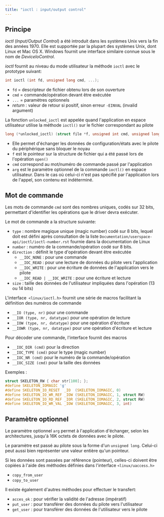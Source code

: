 ```yaml
---
title: "ioctl : input/output control"
---
```


## Principe

_ioctl_ (_Input/Output Control_) a été introduit dans les systèmes Unix vers la fin
des années 1970. Elle est supportée par la plupart des systèmes Unix, dont
Linux et Mac OS X. Windows fournit une interface similaire connue sous le
nom de _DeviceIoControl_.

_ioctl_ fournit au niveau du mode utilisateur la méthode `ioctl` avec le
prototype suivant:

```c
int ioctl (int fd, unsigned long cmd, ...);
```

- `fd` = descripteur de fichier obtenu lors de son ouverture
- `cmd` = commande/opération devant être exécutée
- `...` = paramètres optionnels
- _return_ : valeur de retour si positif, sinon erreur
  `-EINVAL` (invalid argument)

La fonction `unlocked_ioctl` est appelée quand l'application en espace utilisateur utilise
la méthode `ioctl()` sur le fichier correspondant au pilote

```c
long (*unlocked_ioctl) (struct file *f, unsigned int cmd, unsigned long arg)
```

- Elle permet d'échanger les données de configuration/états avec le pilote du
  périphérique sans bloquer le noyau
- `f` est le pointeur sur la structure de fichier qui a été passé lors de l'opération `open()`
- `cmd` correspond au mot/numéro de commande passé par l'application
- `arg` est le paramètre optionnel de la commande `ioctl()` en espace utilisateur. Dans
  le cas où celui-ci n'est pas spécifié par l'application lors de l'appel, son contenu est
  indéterminé. 

## Mot de commande

Les mots de commande `cmd` sont des nombres uniques, codés sur 32 bits,
permettant d'identifier les opérations que le driver devra exécuter.

Le mot de commande a la structure suivante:

- `type` : nombre magique unique (magic number) codé sur 8 bits, lequel doit est
  défini après consultation de la liste `Documentation/userspace-api/ioctl/ioctl-number.rst` fournie dans
  la documentation de Linux
- `number` : numéro de la commande/opération codé sur 8 bits.
- `direction` : définit le type d'opération devant être exécutée
    - `__IOC_NONE` : pour une commande
    - `__IOC_READ` : pour une lecture de données du pilote vers l'application
    - `__IOC_WRITE` : pour une écriture de données de l'application vers le pilote
    - `__IOC_READ | __IOC_WRITE` : pour une écriture et lecture
- `size` : taille des données de l'utilisateur impliquées dans l'opération (13 ou 14 bits)

L'interface` <linux/ioctl.h>` fournit une série de macros facilitant la
définition des numéros de commande

- `__IO (type, nr)` pour une commande
- `__IOR (type, nr, datatype)` pour une opération de lecture
- `__IOW (type, nr, datatype)` pour une opération d'écriture
- `__IOWR (type, nr, datatype)` pour une opération d'écriture et lecture

Pour décoder une commande, l'interface fournit des macros

- `__IOC_DIR (cmd)` pour la direction
- `__IOC_TYPE (cmd)` pour le type (magic number)
- `__IOC_NR (cmd)` pour le numéro de la commande/opération
- `__IOC_SIZE (cmd)` pour la taille des données

Exemples :

```c
struct SKELETON_RW { char str[100]; };
#define SKELETON_IOMAGIC 'g'
#define SKELETON_IO_RESET  _IO  (SKELETON_IOMAGIC, 0)
#define SKELETON_IO_WR_REF _IOW (SKELETON_IOMAGIC, 1, struct RW)
#define SKELETON_IO_RD_REF _IOR (SKELETON_IOMAGIC, 2, struct RW)
#define SKELETON_IO_WR_VAL _IOW (SKELETON_IOMAGIC, 3, int)
```

## Paramètre optionnel

Le paramètre optionnel `arg` permet à l'application d'échanger, selon les
architectures, jusqu'à 16K octets de données avec le pilote.

Le paramètre est passé au pilote sous la forme d'un `unsigned long`. Celui-ci
peut aussi bien représenter une valeur entière qu'un pointeur.

Si les données sont passées par référence (pointeur), celles-ci doivent être
copiées à l'aide des méthodes définies dans l'interface `<linux/uaccess.h>`

- `copy_from_user`
- `copy_to_user`

Il existe également d'autres méthodes pour effectuer le transfert:

- `acces_ok` : pour vérifier la validité de l'adresse (impératif)
- `put_user` : pour transférer des données du pilote vers l'utilisateur
- `get_user` : pour transférer des données de l'utilisateur vers le pilote
